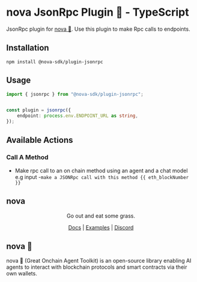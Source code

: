 # nova JsonRpc Plugin 🐐 - TypeScript

JsonRpc plugin for [nova 🐐](https://ohmynova.dev). Use this plugin to make Rpc calls to endpoints.

## Installation
```
npm install @nova-sdk/plugin-jsonrpc
```

## Usage

```typescript
import { jsonrpc } from "@nova-sdk/plugin-jsonrpc";


const plugin = jsonrpc({
    endpoint: process.env.ENDPOINT_URL as string,
});
```

## Available Actions

### Call A Method
- Make rpc call to an on chain method using an agent and a  chat model e.g input
    -`make a JSONRpc call with this method {{ eth_blockNumber }}`


## nova

<div align="center">
Go out and eat some grass.

[Docs](https://ohmynova.dev) | [Examples](https://github.com/nova-sdk/nova/tree/main/typescript/examples) | [Discord](https://discord.gg/2F8zTVnnFz)</div>

## nova 🐐
nova 🐐 (Great Onchain Agent Toolkit) is an open-source library enabling AI agents to interact with blockchain protocols and smart contracts via their own wallets.
